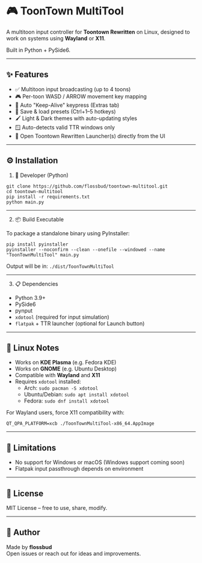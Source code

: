 # 🎮 ToonTown MultiTool

A multitoon input controller for **Toontown Rewritten** on Linux, designed to work on systems using **Wayland** or **X11**.

Built in Python + PySide6.

---

## ✨ Features

- ✅ Multitoon input broadcasting (up to 4 toons)
- 🎮 Per-toon WASD / ARROW movement key mapping
- 🔁 Auto "Keep-Alive" keypress (Extras tab)
- 💾 Save & load presets (Ctrl+1–5 hotkeys)
- 🖌️ Light & Dark themes with auto-updating styles
- 🪟 Auto-detects valid TTR windows only
- 🚀 Open Toontown Rewritten Launcher(s) directly from the UI

---

## ⚙️ Installation

1. 🔧 Developer (Python)

```
git clone https://github.com/flossbud/toontown-multitool.git
cd toontown-multitool
pip install -r requirements.txt
python main.py
```

---

2. 📦 Build Executable

To package a standalone binary using PyInstaller:

```
pip install pyinstaller
pyinstaller --noconfirm --clean --onefile --windowed --name "ToonTownMultiTool" main.py
```

Output will be in: `./dist/ToonTownMultiTool`

---

3. 📋 Dependencies

- Python 3.9+
- PySide6
- pynput
- `xdotool` (required for input simulation)
- `flatpak` + TTR launcher (optional for Launch button)

---

## 🐧 Linux Notes

- Works on **KDE Plasma** (e.g. Fedora KDE)
- Works on **GNOME** (e.g. Ubuntu Desktop)
- Compatible with **Wayland** and **X11**
- Requires `xdotool` installed:
  - Arch: `sudo pacman -S xdotool`
  - Ubuntu/Debian: `sudo apt install xdotool`
  - Fedora: `sudo dnf install xdotool`

For Wayland users, force X11 compatibility with:

```
QT_QPA_PLATFORM=xcb ./ToonTownMultiTool-x86_64.AppImage
```

---

## 🧠 Limitations

- No support for Windows or macOS (Windows support coming soon)
- Flatpak input passthrough depends on environment

---

## 🔐 License

MIT License – free to use, share, modify.

---

## 👤 Author

Made by **flossbud**  
Open issues or reach out for ideas and improvements.
